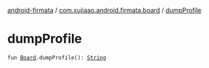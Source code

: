 [android-firmata](../index.md) / [com.xujiaao.android.firmata.board](index.md) / [dumpProfile](./dump-profile.md)

# dumpProfile

`fun `[`Board`](-board/index.md)`.dumpProfile(): `[`String`](https://kotlinlang.org/api/latest/jvm/stdlib/kotlin/-string/index.html)